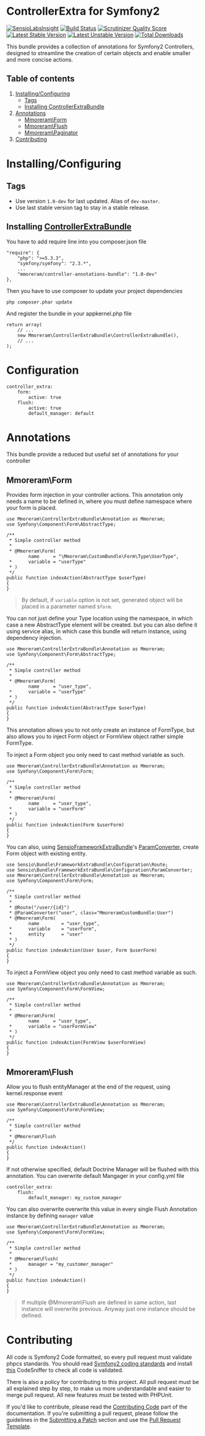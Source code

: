 ControllerExtra for Symfony2
=====

[![SensioLabsInsight](https://insight.sensiolabs.com/projects/66e58cb8-cc5c-4899-8082-80cf23ef15af/mini.png)](https://insight.sensiolabs.com/projects/66e58cb8-cc5c-4899-8082-80cf23ef15af)
[![Build Status](https://travis-ci.org/mmoreram/ControllerExtraBundle.png?branch=master)](https://travis-ci.org/mmoreram/ControllerExtraBundle)
[![Scrutinizer Quality Score](https://scrutinizer-ci.com/g/mmoreram/ControllerExtraBundle/badges/quality-score.png?s=e960930a8cd10d62ec092248d14af620aa96ea9a)](https://scrutinizer-ci.com/g/mmoreram/ControllerExtraBundle/)
[![Latest Stable Version](https://poser.pugx.org/mmoreram/controller-extra-bundle/v/stable.png)](https://packagist.org/packages/mmoreram/controller-extra-bundle)
[![Latest Unstable Version](https://poser.pugx.org/mmoreram/controller-extra-bundle/v/unstable.png)](https://packagist.org/packages/mmoreram/controller-extra-bundle)
[![Total Downloads](https://poser.pugx.org/mmoreram/controller-extra-bundle/downloads.png)](https://packagist.org/packages/mmoreram/controller-extra-bundle)

This bundle provides a collection of annotations for Symfony2 Controllers, designed to streamline the creation of certain objects and enable smaller and more concise actions.

Table of contents
-----
1. [Installing/Configuring](#installingconfiguring)
    * [Tags](#tags)
    * [Installing ControllerExtraBundle](#installing-controllerextrabundle)
2. [Annotations](#annotations)
    * [Mmoreram\Form](#mmoreram-form)
    * [Mmoreram\Flush](#mmoreram-flush)
    * [Mmoreram\Paginator](#mmoreram-paginator)
3. [Contributing](#contribute)

# Installing/Configuring

## Tags

* Use version `1.0-dev` for last updated. Alias of `dev-master`.
* Use last stable version tag to stay in a stable release.

## Installing [ControllerExtraBundle](https://github.com/mmoreram/controller-extra-bundle)

You have to add require line into you composer.json file

    "require": {
        "php": ">=5.3.3",
        "symfony/symfony": "2.3.*",
        ...
        "mmoreram/controller-annotations-bundle": "1.0-dev"
    },

Then you have to use composer to update your project dependencies

    php composer.phar update

And register the bundle in your appkernel.php file

    return array(
        // ...
        new Mmoreram\ControllerExtraBundle\ControllerExtraBundle(),
        // ...
    );

# Configuration

    controller_extra:
        form:
            active: true
        flush:
            active: true
            default_manager: default

# Annotations

This bundle provide a reduced but useful set of annotations for your controller

## Mmoreram\Form

Provides form injection in your controller actions. This annotation only needs a name to be defined in, where you must define namespace where your form is placed.

    use Mmoreram\ControllerExtraBundle\Annotation as Mmoreram;
    use Symfony\Component\Form\AbstractType;

    /**
     * Simple controller method
     *
     * @Mmoreram\Form(
            name     = "\Mmoreram\CustomBundle\Form\Type\UserType",
     *      variable = "userType"
     * )
     */
    public function indexAction(AbstractType $userType)
    {
    }

> By default, if `variable` option is not set, generated object will be placed in a parameter named `$form`.

You can not just define your Type location using the namespace, in which case a new AbstractType element will be created. but you can also define it using service alias, in which case this bundle will return instance, using dependency injection.

    use Mmoreram\ControllerExtraBundle\Annotation as Mmoreram;
    use Symfony\Component\Form\AbstractType;

    /**
     * Simple controller method
     *
     * @Mmoreram\Form(
            name     = "user_type",
     *      variable = "userType"
     * )
     */
    public function indexAction(AbstractType $userType)
    {
    }

This annotation allows you to not only create an instance of FormType, but also allows you to inject Form object or FormView object rather simple FormType.

To inject a Form object you only need to cast method variable as such.

    use Mmoreram\ControllerExtraBundle\Annotation as Mmoreram;
    use Symfony\Component\Form\Form;

    /**
     * Simple controller method
     *
     * @Mmoreram\Form(
            name     = "user_type",
     *      variable = "userForm"
     * )
     */
    public function indexAction(Form $userForm)
    {
    }

You can also, using [SensioFrameworkExtraBundle][1]'s [ParamConverter][2], create Form object with existing entity.

    use Sensio\Bundle\FrameworkExtraBundle\Configuration\Route;
    use Sensio\Bundle\FrameworkExtraBundle\Configuration\ParamConverter;
    use Mmoreram\ControllerExtraBundle\Annotation as Mmoreram;
    use Symfony\Component\Form\Form;

    /**
     * Simple controller method
     *
     * @Route("/user/{id}")
     * @ParamConverter("user", class="MmoreramCustomBundle:User")
     * @Mmoreram\Form(
            name        = "user_type",
     *      variable    = "userForm",
     *      entity      = "user"
     * )
     */
    public function indexAction(User $user, Form $userForm)
    {
    }

To inject a FormView object you only need to cast method variable as such.

    use Mmoreram\ControllerExtraBundle\Annotation as Mmoreram;
    use Symfony\Component\Form\FormView;

    /**
     * Simple controller method
     *
     * @Mmoreram\Form(
            name     = "user_type",
     *      variable = "userFormView"
     * )
     */
    public function indexAction(FormView $userFormView)
    {
    }

## Mmoreram\Flush

Allow you to flush entityManager at the end of the request, using kernel.response event

    use Mmoreram\ControllerExtraBundle\Annotation as Mmoreram;
    use Symfony\Component\Form\FormView;

    /**
     * Simple controller method
     *
     * @Mmoreram\Flush
     */
    public function indexAction()
    {
    }

If not otherwise specified, default Doctrine Manager will be flushed with this annotation.
You can overwrite default Mangager in your config.yml file

    controller_extra:
        flush:
            default_manager: my_custom_manager

You can also overwrite overwrite this value in every single Flush Annotation instance by defining `manager` value

    use Mmoreram\ControllerExtraBundle\Annotation as Mmoreram;
    use Symfony\Component\Form\FormView;

    /**
     * Simple controller method
     *
     * @Mmoreram\Flush(
     *      manager = "my_customer_manager"
     * )
     */
    public function indexAction()
    {
    }

> If multiple @Mmoreram\Flush are defined in same action, last instance will overwrite previous. Anyway just one instance should be defined.

# Contributing

All code is Symfony2 Code formatted, so every pull request must validate phpcs standards.
You should read [Symfony2 coding standards](http://symfony.com/doc/current/contributing/code/standards.html) and install [this](https://github.com/opensky/Symfony2-coding-standard) CodeSniffer to check all code is validated.

There is also a policy for contributing to this project. All pull request must be all explained step by step, to make us more understandable and easier to merge pull request. All new features must be tested with PHPUnit.

If you'd like to contribute, please read the [Contributing Code][3] part of the documentation. If you're submitting a pull request, please follow the guidelines in the [Submitting a Patch][4] section and use the [Pull Request Template][5].

[1]: https://github.com/sensiolabs/SensioFrameworkExtraBundle
[2]: http://symfony.com/doc/current/bundles/SensioFrameworkExtraBundle/annotations/converters.html
[3]: http://symfony.com/doc/current/contributing/code/index.html
[4]: http://symfony.com/doc/current/contributing/code/patches.html#check-list
[5]: http://symfony.com/doc/current/contributing/code/patches.html#make-a-pull-request